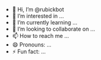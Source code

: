 - 👋 Hi, I’m @rubickbot
- 👀 I’m interested in ...
- 🌱 I’m currently learning ...
- 💞️ I’m looking to collaborate on ...
- 📫 How to reach me ...
- 😄 Pronouns: ...
- ⚡ Fun fact: ...

<!---
rubickbot/rubickbot is a ✨ special ✨ repository because its `README.md` (this file) appears on your GitHub profile.
You can click the Preview link to take a look at your changes.
--->
